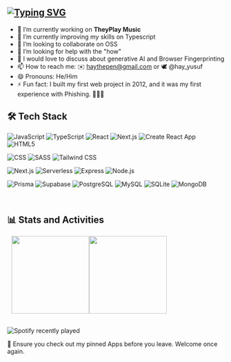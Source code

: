 [![Typing SVG](https://readme-typing-svg.demolab.com?font=Fira+Code&duration=4000&pause=400&color=F700C4&width=451&lines=Hello+there+%F0%9F%91%8B%F0%9F%8F%BD;+I+am+Yusuf+Abdulhafeez+%F0%9F%91%A8%F0%9F%8F%BD%E2%80%8D%F0%9F%92%BB;++I+develop+web+applications+%E2%9C%A8+;Looking+forward+to+collaborating...;And+also+learning+from+you!+%F0%9F%A4%9D)](https://git.io/typing-svg)
---


- 🔭 I’m currently working on **TheyPlay Music**
- 🌱 I’m currently improving my skills on Typescript
- 👯 I’m looking to collaborate on OSS
- 🤔 I’m looking for help with the "how"
- 💬 I would love to discuss about generative AI and Browser Fingerprinting
- 📫 How to reach me: ✉️ haythepen@gmail.com  or   🕊️ @hay_yusuf
- 😄 Pronouns: He/Him
- ⚡ Fun fact: I built my first web project in 2012, and it was my first experience with Phishing. 🤷🏾‍♂️

## 🛠 Tech Stack

![JavaScript](https://img.shields.io/badge/-JavaScript-333333?style=flat&logo=javascript)
![TypeScript](https://img.shields.io/badge/-TypeScript-333333?style=flat&logo=Typescript&logoColor=1572B6)
![React](https://img.shields.io/badge/-React-333333?style=flat&logo=react)
![Next.js](https://img.shields.io/badge/-Next.js-333333?style=flat&logo=next.js&logoColor=1572B6)
![Create React App](https://img.shields.io/badge/-Create%20React%20App-333333?style=flat&logo=create-react-app&logoColor=1572B6)
![HTML5](https://img.shields.io/badge/-HTML5-333333?style=flat&logo=HTML5)

![CSS](https://img.shields.io/badge/-CSS-333333?style=flat&logo=CSS3&logoColor=1572B6)
![SASS](https://img.shields.io/badge/-SASS-333333?style=flat&logo=SASS&logoColor=1572B6)
![Tailwind CSS](https://img.shields.io/badge/-Tailwind_CSS-333333?style=flat&logo=tailwind-css&logoColor=1572B6)

![Next.js](https://img.shields.io/badge/-Next.js-333333?style=flat&logo=next.js&logoColor=1572B6)
![Serverless](https://img.shields.io/badge/-Serverless-333333?style=flat&logo=serverless&logoColor=FD5750)
![Express](https://img.shields.io/badge/-Express-333333?style=flat&logo=Express&logoColor=1572B6)
![Node.js](https://img.shields.io/badge/-Node.js-333333?style=flat&logo=node.js&logoColor=1572B6)

![Prisma](https://img.shields.io/badge/-Prisma-333333?style=flat&logo=Prisma&logoColor=1572B6)
![Supabase](https://img.shields.io/badge/-Supabase-333333?style=flat&logo=supabase&logoColor=007FFF)
![PostgreSQL](https://img.shields.io/badge/-PostgreSQL-333333?style=flat&logo=postgresql&logoColor=336791)
![MySQL](https://img.shields.io/badge/-MySQL-333333?style=flat&logo=mysql&logoColor=4479A1)
![SQLite](https://img.shields.io/badge/-SQLite-333333?style=flat&logo=sqlite&logoColor=003B57)
![MongoDB](https://img.shields.io/badge/-MongoDB-333333?style=flat&logo=MongoDB&logoColor=1572B6)



<br/>

## 📊 Stats and Activities 
 
<div style="display:flex; flex-gap:3em;">
  <a href="https://github.com/hayveno" style="margin-left:10px;">
    <img height="180em" align="center" src="https://github-readme-stats.vercel.app/api?username=hayveno&show_icons=true&theme=radical" />
  </a>
  <img height="180em" align="center" src="https://github-readme-stats.vercel.app/api/top-langs/?username=hayveno&theme=buefy&layout=compact&theme=radical" />
</div>

<br/>

![Spotify recently played](https://spotify-recently-played-readme.vercel.app/api?user=317stts2iim4xivtp4slychksqqa&unique=true&count=2&width=432)

🔔 Ensure you check out my pinned Apps before you leave. Welcome once again.
<!--START_SECTION:waka-->
<!--END_SECTION:waka-->


